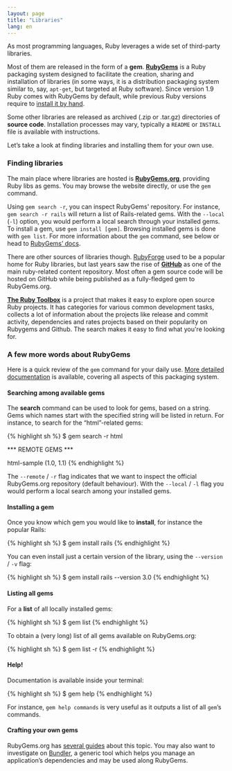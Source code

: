 ```yaml
---
layout: page
title: "Libraries"
lang: en
---
```


As most programming languages, Ruby leverages a wide set of third-party
libraries.

Most of them are released in the form of a **gem**. [**RubyGems**][1] is
a Ruby packaging system designed to facilitate the creation, sharing and
installation of libraries (in some ways, it is a distribution packaging
system similar to, say, `apt-get`, but targeted at Ruby software).
Since version 1.9 Ruby comes with RubyGems by default, while previous
Ruby versions require to [install it by hand][2].

Some other libraries are released as archived (.zip or .tar.gz)
directories of **source code**. Installation processes may vary,
typically a `README` or `INSTALL` file is available with instructions.

Let’s take a look at finding libraries and installing them for your own
use.

### Finding libraries

The main place where libraries are hosted is [**RubyGems.org**][3],
providing Ruby libs as gems. You may browse the website directly, or use
the `gem` command.

Using `gem search -r`, you can inspect RubyGems' repository. For
instance, `gem search -r rails` will return a list of Rails-related
gems. With the `--local` (`-l`) option, you would perform a local
search through your installed gems. To install a gem, use `gem install
[gem]`. Browsing installed gems is done with `gem list`. For more
information about the `gem` command, see below or head to [RubyGems’
docs][1].

There are other sources of libraries though. [RubyForge][4] used to be a
popular home for Ruby libraries, but last years saw the rise of
[**GitHub**][5] as one of the main ruby-related content repository. Most
often a gem source code will be hosted on GitHub while being published
as a fully-fledged gem to RubyGems.org.

[**The Ruby Toolbox**][6] is a project that makes it easy to explore open source
Ruby projects. It has categories for various common development tasks, collects
a lot of information about the projects like release and commit activity, dependencies
and rates projects based on their popularity on Rubygems and Github.
The search makes it easy to find what you're looking for.

### A few more words about RubyGems

Here is a quick review of the `gem` command for your daily use. [More
detailed documentation][7] is available, covering all aspects of this
packaging system.

#### Searching among available gems

The **search** command can be used to look for gems, based on a string.
Gems which names start with the specified string will be listed in return.
For instance, to search for the “html”-related gems:

{% highlight sh %}
$ gem search -r html

*** REMOTE GEMS ***

html-sample (1.0, 1.1)
{% endhighlight %}

The `--remote` / `-r` flag indicates that we want to inspect the
official RubyGems.org repository (default behaviour).
With the `--local` / `-l` flag you would perform a local search
among your installed gems.

#### Installing a gem

Once you know which gem you would like to **install**, for instance the
popular Rails:

{% highlight sh %}
$ gem install rails
{% endhighlight %}

You can even install just a certain version of the library, using the
`--version` / `-v` flag:

{% highlight sh %}
$ gem install rails --version 3.0
{% endhighlight %}

#### Listing all gems

For a **list** of all locally installed gems:

{% highlight sh %}
$ gem list
{% endhighlight %}

To obtain a (very long) list of all gems available on RubyGems.org:

{% highlight sh %}
$ gem list -r
{% endhighlight %}

#### Help!

Documentation is available inside your terminal:

{% highlight sh %}
$ gem help
{% endhighlight %}

For instance, `gem help commands` is very useful as it outputs a list of
all `gem`’s commands.

#### Crafting your own gems

RubyGems.org has [several guides][8] about this topic. You may also want
to investigate on [Bundler][9], a generic tool which helps you manage an
application’s dependencies and may be used along RubyGems.



[1]: http://docs.rubygems.org
[2]: http://rubygems.org/pages/download
[3]: http://rubygems.org
[4]: http://rubyforge.org/
[5]: http://github.com
[6]: https://www.ruby-toolbox.com
[7]: http://docs.rubygems.org/
[8]: http://guides.rubygems.org
[9]: http://gembundler.com
